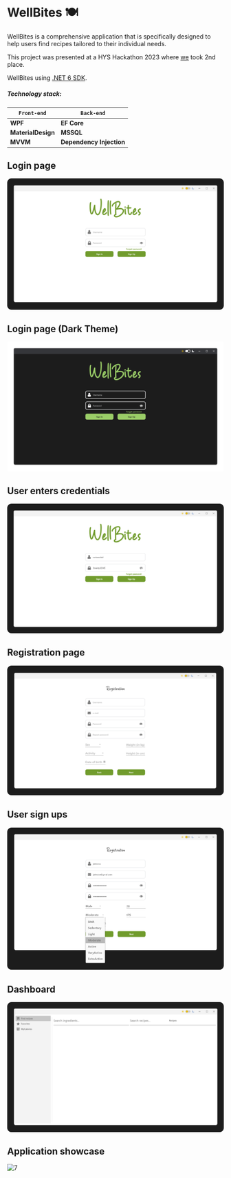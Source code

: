 # WellBites 🍽️
WellBites is a comprehensive application that is specifically designed to help users find recipes tailored to their individual needs.

This project was presented at a HYS Hackathon 2023 where [we](https://github.com/curiousvlxd/WellBites/graphs/contributors) took 2nd place.

WellBites using [.NET 6 SDK](https://dotnet.microsoft.com/en-us/download/dotnet/6.0).
##### Technology stack:
`Front-end` | `Back-end`
--- | ---
**WPF** | **EF Core**
**MaterialDesign** | **MSSQL**
**MVVM** | **Dependency Injection**




## Login page
![1](https://raw.githubusercontent.com/curiousvlxd/WellBites/master/Screenshots/1.png)

## Login page (Dark Theme)
![2](https://raw.githubusercontent.com/curiousvlxd/WellBites/master/Screenshots/2.png)

## User enters credentials
![3](https://raw.githubusercontent.com/curiousvlxd/WellBites/master/Screenshots/3.png)

## Registration page
![4](https://raw.githubusercontent.com/curiousvlxd/WellBites/master/Screenshots/4.png)

## User sign ups
![5](https://raw.githubusercontent.com/curiousvlxd/WellBites/master/Screenshots/5.png)

## Dashboard
![6](https://raw.githubusercontent.com/curiousvlxd/WellBites/master/Screenshots/6.png)

## Application showcase
![7](https://raw.githubusercontent.com/curiousvlxd/WellBites/master/Screenshots/7.gif)







